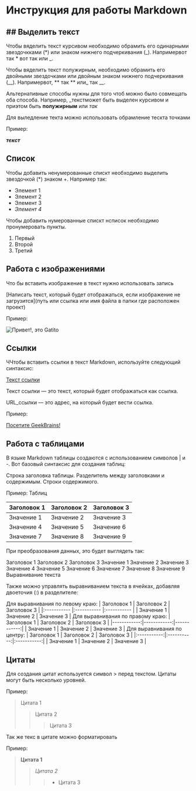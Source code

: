 # Инструкция для работы Markdown

## ## Выделить текст
Чтобы вяделить текст курсивом необходимо обрамить его одинарными звездочкками (*) или знаком нижнего подчеркивания (_). Напримервот так * вот так или _.

Чтобы вяделить текст полужирным, необходимо обрамить его двойными звездочками или двойным знаком нижнего подчеркивания (__). Напримервот, ** так ** или_ так __.

Альтернативные способы нужны для того чтоб можно было совмещать оба способа. Например, _текстможет быть выделен курсивом и приэтом быть **полужирным** или _так_

Для выледление текта можно использовать обрамление тескта точками

Пример:

**_текст_**

## Список
Чтобы добавить ненумерованные спискт необходимо выделить звездочкой (*) знаком +.
Например так:
* Элемент 1
* Элемент 2
* Элемент 3
* _Элемент 4_


Чтобы добавить нумерованные спискт нсписок необходимо пронумеровать пункты.

1. Первый
2. Второй
3. Третий

## Работа с изображениями
Что бы вставить изображение в текст нужно использовать запись
 
 [Написать текст, который будет отображаться, если изображение не загрузится](путь или ссылка или имя файла в папки где расположен проект)

Пример:

![Привет!, это Gatito](gatito.jpg)

## Ссылки
ЧЧтобы вставить ссылки в текст Markdown, используйте следующий синтаксис:

[Текст ссылки](URL_ссылки)

Текст ссылки — это текст, который будет отображаться как ссылка.

URL_ссылки — это адрес, на который будет вести ссылка.

Пример:

[Посетите GeekBrains!](https://gb.ru)

## Работа с таблицами
В языке Markdown таблицы создаются с использованием символов | и -. Вот базовый синтаксис для создания таблиц:

Строка заголовка таблицы. Разделитель между заголовками и содержимым. Строки содержимого.

Пример: Таблиц

| Заголовок 1 | Заголовок 2 | Заголовок 3  |
|-------------|-------------|--------------|
| Значение 1  | Значение 2  | Значение 3   |
| Значение 4  | Значение 5  | Значение 6   |
| Значение 7  | Значение 8  | Значение 9   |

При преобразования данных, это будет выглядеть так:

Заголовок 1	Заголовок 2	Заголовок 3
Значение 1	Значение 2	Значение 3
Значение 4	Значение 5	Значение 6
Значение 7	Значение 8	Значение 9
Выравнивание текста

Также можно управлять выравниванием текста в ячейках, добавляя двоеточия (:) в разделителе:

Для выравнивания по левому краю:
| Заголовок 1 | Заголовок 2 | Заголовок 3 |
|:----------- |:----------- |:----------- |
| Значение 1  | Значение 2  | Значение 3  |
Для выравнивания по правому краю:
| Заголовок 1 | Заголовок 2 | Заголовок 3 |
|------------:|------------:|------------:|
| Значение 1  | Значение 2  | Значение 3  |
Для выравнивания по центру:
| Заголовок 1 | Заголовок 2 | Заголовок 3 |
|:-----------:|:-----------:|:-----------:|
| Значение 1  | Значение 2  | Значение 3  |


## Цитаты
Для создания цитат используется символ > перед текстом. Цитаты могут быть несколько уровней.
 
 Пример:
> Цитата 1
>> Цитата 2
>>> Цитата 3

Так же текс в цитате можно форматировать

Пример:

> **Цитата 1**
>> _Цитата 2_
>>> + Цитата 3 